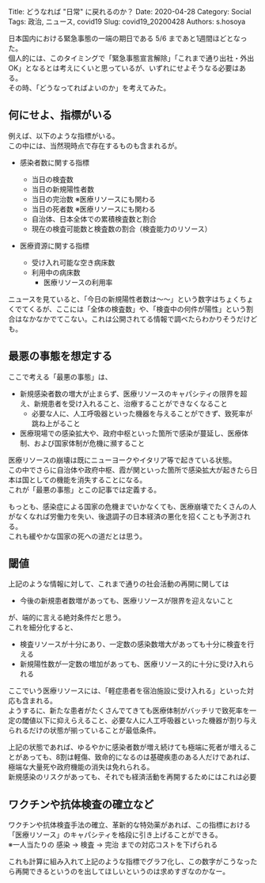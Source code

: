 Title: どうなれば "日常" に戻れるのか？
Date: 2020-04-28
Category: Social 
Tags: 政治, ニュース, covid19
Slug: covid19_20200428
Authors: s.hosoya

日本国内における緊急事態の一端の期日である 5/6 まであと1週間ほどとなった。  
個人的には、このタイミングで「緊急事態宣言解除」「これまで通り出社・外出OK」となるとは考えにくいと思っているが、いずれにせよそうなる必要はある。  
その時、「どうなってればよいのか」を考えてみた。

## 何にせよ、指標がいる

例えば、以下のような指標がいる。  
この中には、当然現時点で存在するものも含まれるが。  


* 感染者数に関する指標
    * 当日の検査数
    * 当日の新規陽性者数
    * 当日の完治数 ※医療リソースにも関わる
    * 当日の死者数 ※医療リソースにも関わる
    * 自治体、日本全体での累積検査数と割合
    * 現在の検査可能数と検査数の割合（検査能力のリソース）

* 医療資源に関する指標
    * 受け入れ可能な空き病床数
    * 利用中の病床数
        * 医療リソースの利用率


ニュースを見ていると、「今日の新規陽性者数は～～」という数字はちょくちょくでてくるが、ここには「全体の検査数」や、「検査中の何件が陽性」という割合はなかなかでてこない。これは公開されてる情報で調べたらわかりそうだけども。

## 最悪の事態を想定する

ここで考える「最悪の事態」は、

* 新規感染者数の増大が止まらず、医療リソースのキャパシティの限界を超え、新規患者を受け入れること、治療することができなくなること    
    * 必要な人に、人工呼吸器といった機器を与えることができず、致死率が跳ね上がること
* 医療現場での感染拡大や、政府中枢といった箇所で感染が蔓延し、医療体制、および国家体制が危機に瀕すること

医療リソースの崩壊は既にニューヨークやイタリア等で起きている状態。  
この中でさらに自治体や政府中枢、霞が関といった箇所で感染拡大が起きたら日本は国としての機能を消失することになる。  
これが「最悪の事態」とこの記事では定義する。  

もっとも、感染症による国家の危機までいかなくても、医療崩壊でたくさんの人がなくなれば労働力を失い、後退調子の日本経済の悪化を招くことも予測される。  
これも緩やかな国家の死への道だとは思う。  


## 閾値

上記のような情報に対して、これまで通りの社会活動の再開に関しては

* 今後の新規患者数増があっても、医療リソースが限界を迎えないこと

が、端的に言える絶対条件だと思う。  
これを細分化すると、

* 検査リソースが十分にあり、一定数の感染数増大があっても十分に検査を行える
* 新規陽性数が一定数の増加があっても、医療リソース的に十分に受け入れられる

ここでいう医療リソースには、「軽症患者を宿泊施設に受け入れる」といった対応も含まれる。  
ようするに、新たな患者がたくさんでてきても医療体制がバッチリで致死率を一定の閾値以下に抑えらえること、必要な人に人工呼吸器といった機器が割り与えられるだけの状態が揃っていることが最低条件。

上記の状態であれば、ゆるやかに感染者数が増え続けても極端に死者が増えることがあっても、8割は軽傷、致命的になるのは基礎疾患のある人だけであれば、極端な大量死や政府機能の消失は免れられる。  
新規感染のリスクがあっても、それでも経済活動を再開するためにはこれは必要

## ワクチンや抗体検査の確立など

ワクチンや抗体検査手法の確立、革新的な特効薬があれば、この指標における「医療リソース」のキャパシティを格段に引き上げることができる。  
※一人当たりの 感染 → 検査 → 完治 までの対応コストを下げられる

これも計算に組み入れて上記のような指標でグラフ化し、この数字がこうなったら再開できるというのを出してほしいというのは求めすぎなのかなー。
